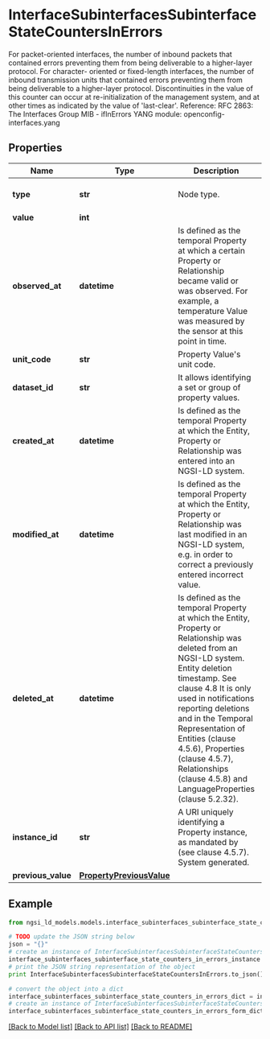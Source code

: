 # InterfaceSubinterfacesSubinterfaceStateCountersInErrors

For packet-oriented interfaces, the number of inbound packets that contained errors preventing them from being deliverable to a higher-layer protocol. For character- oriented or fixed-length interfaces, the number of inbound transmission units that contained errors preventing them from being deliverable to a higher-layer protocol.  Discontinuities in the value of this counter can occur at re-initialization of the management system, and at other times as indicated by the value of 'last-clear'.  Reference: RFC 2863: The Interfaces Group MIB - ifInErrors  YANG module: openconfig-interfaces.yang 

## Properties

Name | Type | Description | Notes
------------ | ------------- | ------------- | -------------
**type** | **str** | Node type.  | [optional] [default to 'Property']
**value** | **int** |  | 
**observed_at** | **datetime** | Is defined as the temporal Property at which a certain Property or Relationship became valid or was observed. For example, a temperature Value was measured by the sensor at this point in time.  | [optional] 
**unit_code** | **str** | Property Value&#39;s unit code.  | [optional] 
**dataset_id** | **str** | It allows identifying a set or group of property values.  | [optional] 
**created_at** | **datetime** | Is defined as the temporal Property at which the Entity, Property or Relationship was entered into an NGSI-LD system.  | [optional] [readonly] 
**modified_at** | **datetime** | Is defined as the temporal Property at which the Entity, Property or Relationship was last modified in an NGSI-LD system, e.g. in order to correct a previously entered incorrect value.  | [optional] [readonly] 
**deleted_at** | **datetime** | Is defined as the temporal Property at which the Entity, Property or Relationship was deleted from an NGSI-LD system.  Entity deletion timestamp. See clause 4.8 It is only used in notifications reporting deletions and in the Temporal Representation of Entities (clause 4.5.6), Properties (clause 4.5.7), Relationships (clause 4.5.8) and LanguageProperties (clause 5.2.32).  | [optional] [readonly] 
**instance_id** | **str** | A URI uniquely identifying a Property instance, as mandated by (see clause 4.5.7). System generated.  | [optional] [readonly] 
**previous_value** | [**PropertyPreviousValue**](PropertyPreviousValue.md) |  | [optional] 

## Example

```python
from ngsi_ld_models.models.interface_subinterfaces_subinterface_state_counters_in_errors import InterfaceSubinterfacesSubinterfaceStateCountersInErrors

# TODO update the JSON string below
json = "{}"
# create an instance of InterfaceSubinterfacesSubinterfaceStateCountersInErrors from a JSON string
interface_subinterfaces_subinterface_state_counters_in_errors_instance = InterfaceSubinterfacesSubinterfaceStateCountersInErrors.from_json(json)
# print the JSON string representation of the object
print InterfaceSubinterfacesSubinterfaceStateCountersInErrors.to_json()

# convert the object into a dict
interface_subinterfaces_subinterface_state_counters_in_errors_dict = interface_subinterfaces_subinterface_state_counters_in_errors_instance.to_dict()
# create an instance of InterfaceSubinterfacesSubinterfaceStateCountersInErrors from a dict
interface_subinterfaces_subinterface_state_counters_in_errors_form_dict = interface_subinterfaces_subinterface_state_counters_in_errors.from_dict(interface_subinterfaces_subinterface_state_counters_in_errors_dict)
```
[[Back to Model list]](../README.md#documentation-for-models) [[Back to API list]](../README.md#documentation-for-api-endpoints) [[Back to README]](../README.md)


